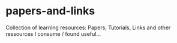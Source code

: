 # papers-and-links
Collection of learning resources: Papers, Tutorials, Links and other ressources I consume / found useful...
